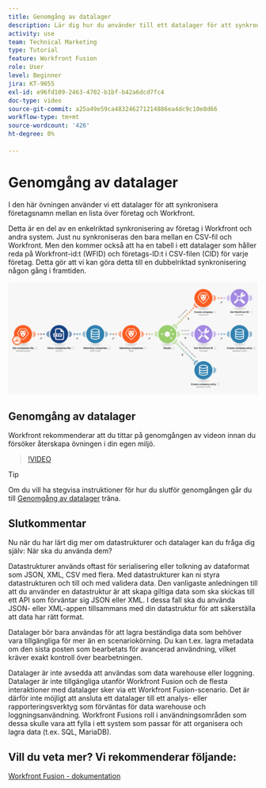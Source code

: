 ```yaml
---
title: Genomgång av datalager
description: Lär dig hur du använder till ett datalager för att synkronisera företagsnamn mellan en lista över företag och Workfront med [!DNL Adobe Workfront Fusion].
activity: use
team: Technical Marketing
type: Tutorial
feature: Workfront Fusion
role: User
level: Beginner
jira: KT-9055
exl-id: e96fd109-2463-4702-b1bf-b42a6dcd7fc4
doc-type: video
source-git-commit: a25a49e59ca483246271214886ea4dc9c10e8d66
workflow-type: tm+mt
source-wordcount: '426'
ht-degree: 0%

---
```


# Genomgång av datalager

I den här övningen använder vi ett datalager för att synkronisera företagsnamn mellan en lista över företag och Workfront.

Detta är en del av en enkelriktad synkronisering av företag i Workfront och andra system. Just nu synkroniseras den bara mellan en CSV-fil och Workfront. Men den kommer också att ha en tabell i ett datalager som håller reda på Workfront-id:t (WFID) och företags-ID:t i CSV-filen (CID) för varje företag. Detta gör att vi kan göra detta till en dubbelriktad synkronisering någon gång i framtiden.

![En bild av ett Fusion-scenario](assets/data-structures-and-data-stores-2.png)

## Genomgång av datalager

Workfront rekommenderar att du tittar på genomgången av videon innan du försöker återskapa övningen i din egen miljö.

>[!VIDEO](https://video.tv.adobe.com/v/335296/?quality=12&learn=on)

>[!TIP]
>
>Om du vill ha stegvisa instruktioner för hur du slutför genomgången går du till [Genomgång av datalager](https://experienceleague.adobe.com/docs/workfront-learn/tutorials-workfront/fusion/exercises/data-stores.html?lang=en) träna.


## Slutkommentar

Nu när du har lärt dig mer om datastrukturer och datalager kan du fråga dig själv: När ska du använda dem?

Datastrukturer används oftast för serialisering eller tolkning av dataformat som JSON, XML, CSV med flera. Med datastrukturer kan ni styra datastrukturen och till och med validera data. Den vanligaste anledningen till att du använder en datastruktur är att skapa giltiga data som ska skickas till ett API som förväntar sig JSON eller XML. I dessa fall ska du använda JSON- eller XML-appen tillsammans med din datastruktur för att säkerställa att data har rätt format.

Datalager bör bara användas för att lagra beständiga data som behöver vara tillgängliga för mer än en scenariokörning. Du kan t.ex. lagra metadata om den sista posten som bearbetats för avancerad användning, vilket kräver exakt kontroll över bearbetningen.

Datalager är inte avsedda att användas som data warehouse eller loggning. Datalager är inte tillgängliga utanför Workfront Fusion och de flesta interaktioner med datalager sker via ett Workfront Fusion-scenario. Det är därför inte möjligt att ansluta ett datalager till ett analys- eller rapporteringsverktyg som förväntas för data warehouse och loggningsanvändning. Workfront Fusions roll i användningsområden som dessa skulle vara att fylla i ett system som passar för att organisera och lagra data (t.ex. SQL, MariaDB).

## Vill du veta mer? Vi rekommenderar följande:

[Workfront Fusion - dokumentation](https://experienceleague.adobe.com/docs/workfront/using/adobe-workfront-fusion/workfront-fusion-2.html?lang=en)
